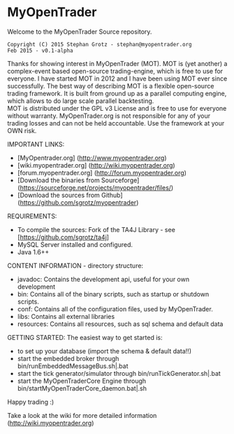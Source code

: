 # MyOpenTrader
Welcome to the MyOpenTrader Source repository. 


```
Copyright (C) 2015 Stephan Grotz - stephan@myopentrader.org
Feb 2015 - v0.1-alpha
```


Thanks for showing interest in MyOpenTrader (MOT). MOT is (yet another) a complex-event based open-source trading-engine, which is free to use for everyone. I have started MOT in 2012 and I have been using MOT ever since successfully. The best way of describing MOT is a flexible open-source trading framework. It is built from ground up as a parallel computing engine, which allows to do large scale parallel backtesting.  
MOT is distributed under the GPL v3 License and is free to use for everyone without warranty. MyOpenTrader.org is not responsible for any of your trading losses and can not be held accountable. Use the framework at your OWN risk.

 
 
IMPORTANT LINKS:
* [MyOpentrader.org] (http://www.myopentrader.org)
* [wiki.myopentrader.org] (http://wiki.myopentrader.org)
* [forum.myopentrader.org] (http://forum.myopentrader.org)
* [Download the binaries from Sourceforge] (https://sourceforge.net/projects/myopentrader/files/)
* [Download the sources from Github] (https://github.com/sgrotz/myopentrader)


REQUIREMENTS:
* To compile the sources: Fork of the TA4J Library - see [https://github.com/sgrotz/ta4j]
* MySQL Server installed and configured.
* Java 1.6++

  
CONTENT INFORMATION - directory structure:
* javadoc:	Contains the development api, useful for your own development
* bin: 		Contains all of the binary scripts, such as startup or shutdown scripts. 
* conf: 	Contains all of the configuration files, used by MyOpenTrader.
* libs:		Contains all external libraries
* resources: 	Contains all resources, such as sql schema and default data


GETTING STARTED:
The easiest way to get started is:
* to set up your database (import the schema & default data!!)
* start the embedded broker through bin/runEmbeddedMessageBus.sh|.bat
* start the tick generator/simulator through bin/runTickGenerator.sh|.bat
* start the MyOpenTraderCore Engine through bin/startMyOpenTraderCore_daemon.bat|.sh

Happy trading :)

Take a look at the wiki for more detailed information (http://wiki.myopentrader.org)
